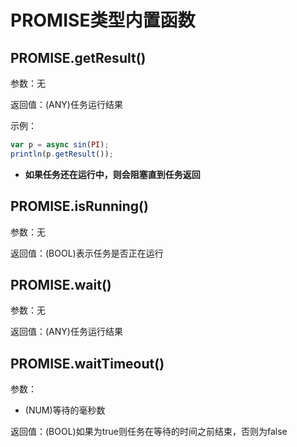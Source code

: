 # PROMISE类型内置函数

## PROMISE.getResult()

参数：无

返回值：(ANY)任务运行结果

示例：
```javascript
var p = async sin(PI);
println(p.getResult());
```
 * **如果任务还在运行中，则会阻塞直到任务返回**

## PROMISE.isRunning()

参数：无

返回值：(BOOL)表示任务是否正在运行

## PROMISE.wait()

参数：无

返回值：(ANY)任务运行结果

## PROMISE.waitTimeout()

参数：
- (NUM)等待的毫秒数

返回值：(BOOL)如果为true则任务在等待的时间之前结束，否则为false

